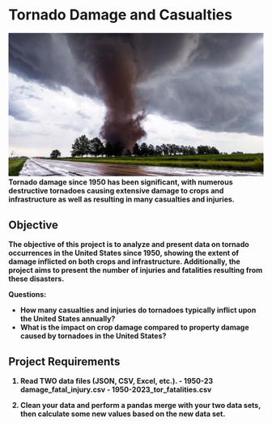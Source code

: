 # <b>Tornado Damage and Casualties<b>


![tornado](images/tornado.jpg)</br>
Tornado damage since 1950 has been significant, with numerous destructive tornadoes causing 
extensive damage to crops and infrastructure as well as resulting in many casualties and injuries.


## <b>Objective<b>

The objective of this project is to analyze and present data on tornado occurrences in the United
States since 1950, showing the extent of damage inflicted on both crops and infrastructure.
Additionally, the project aims to present the number of injuries and fatalities resulting from
these disasters.

Questions:
- How many casualties and injuries do tornadoes typically inflict upon the United States annually?
- What is the impact on crop damage compared to property damage caused by tornadoes in the United 
  States? 

## <b>Project Requirements<b>
  
   1. Read TWO data files (JSON, CSV, Excel, etc.).
     - 1950-23 damage_fatal_injury.csv
     - 1950-2023_tor_fatalities.csv

  2. Clean your data and perform a pandas merge with your two data sets, then calculate some new
     values based on the new data set.